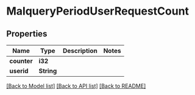 # MalqueryPeriodUserRequestCount

## Properties

Name | Type | Description | Notes
------------ | ------------- | ------------- | -------------
**counter** | **i32** |  |
**userid** | **String** |  |

[[Back to Model list]](../README.md#documentation-for-models) [[Back to API list]](../README.md#documentation-for-api-endpoints) [[Back to README]](../README.md)
